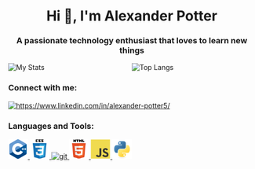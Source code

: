 <h1 align="center">Hi 👋, I'm Alexander Potter</h1>
<h3 align="center">A passionate technology enthusiast that loves to learn new things</h3>

<img alt = "My Stats" align = "left"  height = "20%" width = "50%" src = "https://github-readme-stats.vercel.app/api?username=alex-935&layout=compacticons=true&theme=radical"/>
<img alt = "Top Langs" align = "left"  height = "20%" width = "39%" src = "https://github-readme-stats.vercel.app/api/top-langs/?username=alex-935&layout=compact"/>
<br>
<h3 align="left">Connect with me:</h3>
<p align="left">
<a href="https://linkedin.com/in/alexander-potter5/" target="blank"><img align="center" src="https://raw.githubusercontent.com/rahuldkjain/github-profile-readme-generator/master/src/images/icons/Social/linked-in-alt.svg" alt="https://www.linkedin.com/in/alexander-potter5/" height="30" width="40" /></a>
</p>

<h3 align="left">Languages and Tools:</h3>
<p align="left"> <a href="https://www.w3schools.com/cpp/" target="_blank" rel="noreferrer"> <img src="https://raw.githubusercontent.com/devicons/devicon/master/icons/cplusplus/cplusplus-original.svg" alt="cplusplus" width="40" height="40"/> </a> <a href="https://www.w3schools.com/css/" target="_blank" rel="noreferrer"> <img src="https://raw.githubusercontent.com/devicons/devicon/master/icons/css3/css3-original-wordmark.svg" alt="css3" width="40" height="40"/> </a> <a href="https://git-scm.com/" target="_blank" rel="noreferrer"> <img src="https://www.vectorlogo.zone/logos/git-scm/git-scm-icon.svg" alt="git" width="40" height="40"/> </a> <a href="https://www.w3.org/html/" target="_blank" rel="noreferrer"> <img src="https://raw.githubusercontent.com/devicons/devicon/master/icons/html5/html5-original-wordmark.svg" alt="html5" width="40" height="40"/> </a> <a href="https://developer.mozilla.org/en-US/docs/Web/JavaScript" target="_blank" rel="noreferrer"> <img src="https://raw.githubusercontent.com/devicons/devicon/master/icons/javascript/javascript-original.svg" alt="javascript" width="40" height="40"/> </a> <a href="https://www.python.org" target="_blank" rel="noreferrer"> <img src="https://raw.githubusercontent.com/devicons/devicon/master/icons/python/python-original.svg" alt="python" width="40" height="40"/> </a> </p>

<!--
**Alex-935/Alex-935** is a ✨ _special_ ✨ repository because its `README.md` (this file) appears on your GitHub profile.

Here are some ideas to get you started:

- 🔭 I’m currently working on ...
- 🌱 I’m currently learning ...
- 👯 I’m looking to collaborate on ...
- 🤔 I’m looking for help with ...
- 💬 Ask me about ...
- 📫 How to reach me: ...
- 😄 Pronouns: ...
- ⚡ Fun fact: ...

- 🔭 I’m currently working on **DevOps and Data Science Coursera Courses**

- 🌱 I’m currently learning **Java**

- 🤝 I’m looking for help with **getting into the Technology Industry**

- 👨‍💻 All of my projects are available at [https://www.linkedin.com/in/alexander-potter5/](https://www.linkedin.com/in/alexander-potter5/)

- 📄 Know about my experiences: feel free to reach out

- ⚡ Fun fact **I have a degree in Computer Science, Mathematics and Economics**

[![Alex's GitHub stats](https://github-readme-stats.vercel.app/api?username=alex-935&layout=compacticons=true&theme=radical)](https://github.com/anuraghazra/github-readme-stats)
[![Top Langs](https://github-readme-stats.vercel.app/api/top-langs/?username=alex-935&layout=compact)](https://github.com/anuraghazra/github-readme-stats)
-->
